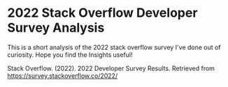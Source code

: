 # 2022 Stack Overflow Developer Survey Analysis


This is a short analysis of the 2022 stack overflow survey I've done out of curiosity.
 Hope you find the Insights useful! 

Stack Overflow. (2022). 2022 Developer Survey Results. Retrieved from 
https://survey.stackoverflow.co/2022/
